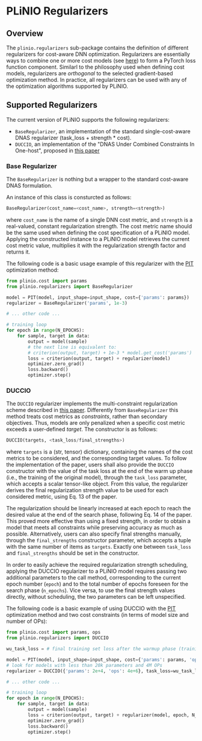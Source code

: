 # PLiNIO Regularizers

## Overview
The `plinio.regularizers` sub-package contains the definition of different regularizers for cost-aware DNN optimization. Regularizers are essentially ways to combine one or more cost models (see [here](../cost/README.md)) to form a PyTorch loss function component. Similarl to the philosophy used when defining cost models, regularizers are *orthogonal* to the selected gradient-based optimization method. In practice, all regularizers can be used with any of the optimization algorithms supported by PLiNIO.

## Supported Regularizers

The current version of PLiNIO supports the following regularizers:
* `BaseRegularizer`, an implementation of the standard single-cost-aware DNAS regularizer (task_loss + strength * cost).
* `DUCCIO`, an implementation of the "DNAS Under Combined Constraints In One-host", proposed in [this paper](https://arxiv.org/abs/2310.07217)

### Base Regularizer

The `BaseRegularizer` is nothing but a wrapper to the standard cost-aware DNAS formulation.

An instance of this class is consturcted as follows:

```python
BaseRegularizer(cost_name=<cost_name>, strength=<strength>)
```

where `cost_name` is the name of a single DNN cost metric, and `strength` is a real-valued, constant regularization strength. The cost metric name should be the same used when defining the cost specification of a PLiNIO model. Applying the constructed instance to a PLiNIO model retrieves the current cost metric value, multiplies it with the regularization strength factor and returns it.

The following code is a basic usage example of this regularizer with the [PIT](../methods/pit/README.md) optimization method:
```python
from plinio.cost import params
from plinio.regularizers import BaseRegularizer

model = PIT(model, input_shape=input_shape, cost={'params': params})
regularizer = BaseRegularizer('params', 1e-3)

# ... other code ...

# training loop
for epoch in range(N_EPOCHS):
    for sample, target in data:
        output = model(sample)
        # the next line is equivalent to:
        # criterion(output, target) + 1e-3 * model.get_cost('params')
        loss = criterion(output, target) + regularizer(model)
        optimizer.zero_grad()
        loss.backward()
        optimizer.step()
```

### DUCCIO

The `DUCCIO` regularizer implements the multi-constraint regularization scheme described in [this paper](https://arxiv.org/abs/2310.07217). Differently from `BaseRegularizer` this method treats cost metrics as *constraints*, rather than secondary objectives. Thus, models are only penalized when a specific cost metric exceeds a user-defined *target*. The constructor is as follows:

```python
DUCCIO(targets, <task_loss/final_strengths>)
```

where `targets` is a (str, tensor) dictionary, containing the names of the cost metrics to be considered, and the corresponding target values.
To follow the implementation of the paper, users shall also provide the `DUCCIO` constructor with the value of the task loss at the end of the warm up phase (i.e., the training of the original model), through the `task_loss` parameter, which accepts a scalar tensor-like object. From this value, the regularizer derives the final regularization strength value to be used for each considered metric, using Eq. 13 of the paper.

The regularization should be linearly increased at each epoch to reach the desired value at the end of the search phase, following Eq. 14 of the paper. This proved more effective than using a fixed strength, in order to obtain a model that meets all constraints while preserving accuracy as much as possible. Alternatively, users can also specify final strengths manually, through the `final_strengths` constructor parameter, which accepts a tuple with the same number of items as `targets`. Exactly one between `task_loss` and `final_strengths` should be set in the constructor.

In order to easily achieve the required regularization strength scheduling, applying the DUCCIO regularizer to a PLiNIO model requires passing two additional parameters to the call method, corresponding to the current epoch number (`epoch`) and to the total number of epochs foreseen for the search phase (`n_epochs`). Vice versa, to use the final strength values directly, without scheduling, the two parameters can be left unspecified.

The following code is a basic example of using DUCCIO with the [PIT](../methods/pit/README.md) optimization method and two cost constraints (in terms of model size and number of OPs):

```python
from plinio.cost import params, ops
from plinio.regularizers import DUCCIO

wu_task_loss = # final training set loss after the warmup phase (training of the original model)

model = PIT(model, input_shape=input_shape, cost={'params': params, 'ops': ops})
# look for models with less than 20k parameters and 4M OPs
regularizer = DUCCIO({'params': 2e+4, 'ops': 4e+6}, task_loss=wu_task_loss)

# ... other code ...

# training loop
for epoch in range(N_EPOCHS):
    for sample, target in data:
        output = model(sample)
        loss = criterion(output, target) + regularizer(model, epoch, N_EPOCHS)
        optimizer.zero_grad()
        loss.backward()
        optimizer.step()
```


